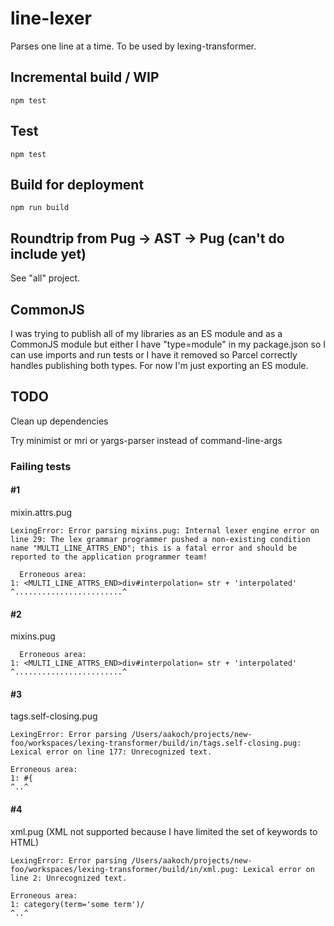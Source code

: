 # line-lexer

Parses one line at a time. To be used by lexing-transformer.

## Incremental build / WIP

```shell
npm test
```

## Test

```shell
npm test
```

## Build for deployment

```shell
npm run build
```

## Roundtrip from Pug -> AST -> Pug (can't do include yet)
See "all" project.

## CommonJS
I was trying to publish all of my libraries as an ES module and as a CommonJS module but either I have "type=module" in my package.json so I can use imports and run tests or I have it removed so Parcel correctly handles publishing both types. For now I'm just exporting an ES module.

## TODO
Clean up dependencies

Try minimist or mri or yargs-parser instead of command-line-args

### Failing tests
#### #1
mixin.attrs.pug
```
LexingError: Error parsing mixins.pug: Internal lexer engine error on line 29: The lex grammar programmer pushed a non-existing condition name "MULTI_LINE_ATTRS_END"; this is a fatal error and should be reported to the application programmer team!

  Erroneous area:
1: <MULTI_LINE_ATTRS_END>div#interpolation= str + 'interpolated'
^........................^
```

#### #2
mixins.pug
```
  Erroneous area:
1: <MULTI_LINE_ATTRS_END>div#interpolation= str + 'interpolated'
^........................^
```

#### #3
tags.self-closing.pug
```
LexingError: Error parsing /Users/aakoch/projects/new-foo/workspaces/lexing-transformer/build/in/tags.self-closing.pug: Lexical error on line 177: Unrecognized text.

Erroneous area:
1: #{
^..^
```

#### #4
xml.pug (XML not supported because I have limited the set of keywords to HTML)
```
LexingError: Error parsing /Users/aakoch/projects/new-foo/workspaces/lexing-transformer/build/in/xml.pug: Lexical error on line 2: Unrecognized text.

Erroneous area:
1: category(term='some term')/
^..^
```